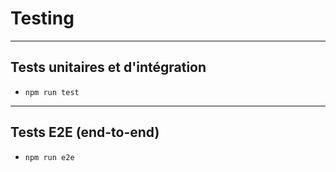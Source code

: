 # Testing

---

## Tests unitaires et d'intégration

- `npm run test`

---

## Tests E2E (end-to-end)

- `npm run e2e`